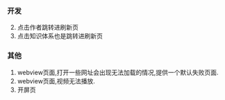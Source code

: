 
### 开发

2. 点击作者跳转进刷新页
3. 点击知识体系也是跳转进刷新页

### 其他

1. webview页面,打开一些网址会出现无法加载的情况,提供一个默认失败页面.
2. webview页面,视频无法播放.
3. 开屏页
